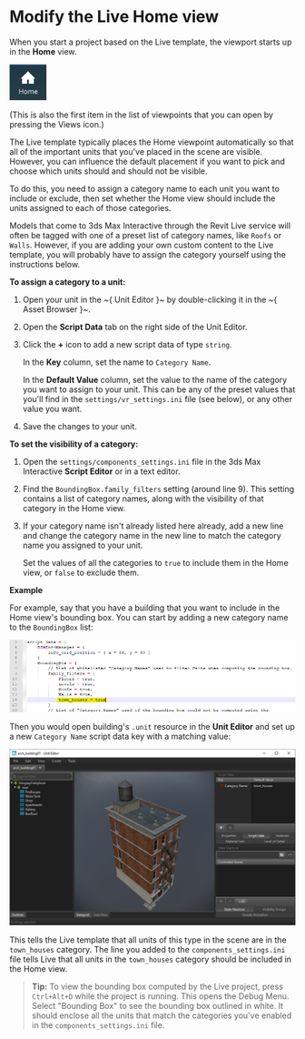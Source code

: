 # Modify the Live Home view

When you start a project based on the Live template, the viewport starts up in the **Home** view.

![Home view icon](../../images/live_home_view.png)

(This is also the first item in the list of viewpoints that you can open by pressing the Views icon.)

The Live template typically places the Home viewpoint automatically so that all of the important units that you've placed in the scene are visible. However, you can influence the default placement if you want to pick and choose which units should and should not be visible.

To do this, you need to assign a category name to each unit you want to include or exclude, then set whether the Home view should include the units assigned to each of those categories.

Models that come to 3ds Max Interactive through the Revit Live service will often be tagged with one of a preset list of category names, like `Roofs` or `Walls`. However, if you are adding your own custom content to the Live template, you will probably have to assign the category yourself using the instructions below.

**To assign a category to a unit:**

1.	Open your unit in the ~{ Unit Editor }~ by double-clicking it in the ~{ Asset Browser }~.

1.	Open the **Script Data** tab on the right side of the Unit Editor.

1.	Click the **+** icon to add a new script data of type `string`.

	In the **Key** column, set the name to `Category Name`.

	In the **Default Value** column, set the value to the name of the category you want to assign to your unit. This can be any of the preset values that you'll find in the `settings/vr_settings.ini` file (see below), or any other value you want.

1.	Save the changes to your unit.

**To set the visibility of a category:**

1.	Open the `settings/components_settings.ini` file in the 3ds Max Interactive **Script Editor** or in a text editor.

1.	Find the `BoundingBox.family_filters` setting (around line 9). This setting contains a list of category names, along with the visibility of that category in the Home view.

1.	If your category name isn't already listed here already, add a new line and change the category name in the new line to match the category name you assigned to your unit.

	Set the values of all the categories to `true` to include them in the Home view, or `false` to exclude them.

**Example**

For example, say that you have a building that you want to include in the Home view's bounding box. You can start by adding a new category name to the `BoundingBox` list:

![](../../images/live_bouding_box_whitelist.png)

Then you would open building's `.unit` resource in the **Unit Editor** and set up a new `Category Name` script data key with a matching value:

![](../../images/live_bbox_scriptdata.png)

This tells the Live template that all units of this type in the scene are in the `town_houses` category. The line you added to the `components_settings.ini` file tells Live that all units in the `town_houses` category should be included in the Home view.

>	**Tip:** To view the bounding box computed by the Live project, press `Ctrl+Alt+D` while the project is running. This opens the Debug Menu. Select "Bounding Box" to see the bounding box outlined in white. It should enclose all the units that match the categories you've enabled in the `components_settings.ini` file.
